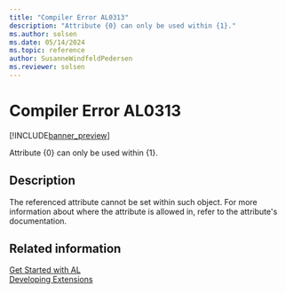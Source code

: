 ```yaml
---
title: "Compiler Error AL0313"
description: "Attribute {0} can only be used within {1}."
ms.author: solsen
ms.date: 05/14/2024
ms.topic: reference
author: SusanneWindfeldPedersen
ms.reviewer: solsen
---
```

[//]: # (START>DO_NOT_EDIT)
[//]: # (IMPORTANT:Do not edit any of the content between here and the END>DO_NOT_EDIT.)
[//]: # (Any modifications should be made in the .xml files in the ModernDev repo.)
# Compiler Error AL0313

[!INCLUDE[banner_preview](../includes/banner_preview.md)]

Attribute {0} can only be used within {1}.


## Description
The referenced attribute cannot be set within such object. For more information about where the attribute is allowed in, refer to the attribute's documentation.  

[//]: # (IMPORTANT: END>DO_NOT_EDIT)
## Related information  
[Get Started with AL](../devenv-get-started.md)  
[Developing Extensions](../devenv-dev-overview.md)  